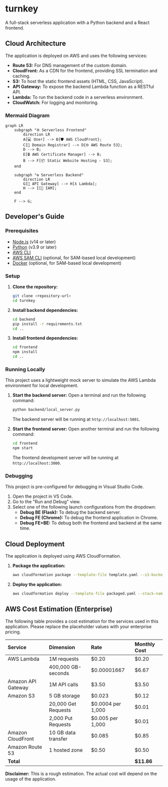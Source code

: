 # turnkey

A full-stack serverless application with a Python backend and a React frontend.

## Cloud Architecture

The application is deployed on AWS and uses the following services:

*   **Route 53:** For DNS management of the custom domain.
*   **CloudFront:** As a CDN for the frontend, providing SSL termination and caching.
*   **S3:** To host the static frontend assets (HTML, CSS, JavaScript).
*   **API Gateway:** To expose the backend Lambda function as a RESTful API.
*   **Lambda:** To run the backend code in a serverless environment.
*   **CloudWatch:** For logging and monitoring.

### Mermaid Diagram

```mermaid
graph LR
    subgraph "🌐 Serverless Frontend"
        direction LR
        A[💻 User] --> B{🛡️ AWS CloudFront};
        C[📜 Domain Registrar] --> D{🌐 AWS Route 53};
        D --> B;
        E[🔒 AWS Certificate Manager] --> B;
        B --> F[📦 Static Website Hosting - S3];
    end

    subgraph "⚙️ Serverless Backend"
        direction LR
        G[🔄 API Gateway] --> H[λ Lambda];
        H --> I[🔑 IAM];
    end

    F --> G;
```

## Developer's Guide

### Prerequisites

*   [Node.js](https://nodejs.org/) (v14 or later)
*   [Python](https://www.python.org/) (v3.9 or later)
*   [AWS CLI](https://aws.amazon.com/cli/)
*   [AWS SAM CLI](https://docs.aws.amazon.com/serverless-application-model/latest/developerguide/serverless-sam-cli-install.html) (optional, for SAM-based local development)
*   [Docker](https://www.docker.com/) (optional, for SAM-based local development)

### Setup

1.  **Clone the repository:**
    ```bash
    git clone <repository-url>
    cd turnkey
    ```

2.  **Install backend dependencies:**
    ```bash
    cd backend
    pip install -r requirements.txt
    cd ..
    ```

3.  **Install frontend dependencies:**
    ```bash
    cd frontend
    npm install
    cd ..
    ```

### Running Locally

This project uses a lightweight mock server to simulate the AWS Lambda environment for local development.

1.  **Start the backend server:**
    Open a terminal and run the following command:
    ```bash
    python backend/local_server.py
    ```
    The backend server will be running at `http://localhost:5001`.

2.  **Start the frontend server:**
    Open another terminal and run the following command:
    ```bash
    cd frontend
    npm start
    ```
    The frontend development server will be running at `http://localhost:3000`.

### Debugging

This project is pre-configured for debugging in Visual Studio Code.

1.  Open the project in VS Code.
2.  Go to the "Run and Debug" view.
3.  Select one of the following launch configurations from the dropdown:
    *   **Debug BE (Flask):** To debug the backend server.
    *   **Debug FE (Chrome):** To debug the frontend application in Chrome.
    *   **Debug FE+BE:** To debug both the frontend and backend at the same time.

## Cloud Deployment

The application is deployed using AWS CloudFormation.

1.  **Package the application:**
    ```bash
    aws cloudformation package --template-file template.yaml --s3-bucket <your-s3-bucket-for-deployment> --output-template-file packaged.yaml
    ```

2.  **Deploy the application:**
    ```bash
    aws cloudformation deploy --template-file packaged.yaml --stack-name turnkey --capabilities CAPABILITY_IAM --parameter-overrides DomainName=<your-domain-name> HostedZoneId=<your-hosted-zone-id>
    ```

## AWS Cost Estimation (Enterprise)

The following table provides a cost estimation for the services used in this application. Please replace the placeholder values with your enterprise pricing.

| Service | Dimension | Rate | Monthly Cost |
| :--- | :--- | :--- | :--- |
| AWS Lambda | 1M requests | $0.20 | $0.20 |
| | 400,000 GB-seconds | $0.00001667 | $6.67 |
| Amazon API Gateway | 1M API calls | $3.50 | $3.50 |
| Amazon S3 | 5 GB storage | $0.023 | $0.12 |
| | 20,000 Get Requests | $0.0004 per 1,000 | $0.01 |
| | 2,000 Put Requests | $0.005 per 1,000 | $0.01 |
| Amazon CloudFront | 10 GB data transfer | $0.085 | $0.85 |
| Amazon Route 53 | 1 hosted zone | $0.50 | $0.50 |
| **Total** | | | **$11.86** |

**Disclaimer:** This is a rough estimation. The actual cost will depend on the usage of the application.
